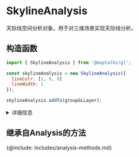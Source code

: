 # SkylineAnalysis

天际线空间分析对象，用于对三维场景实现天际线分析。

## 构造函数

```js
import { SkylineAnalysis } from '@maptalks/gl';

const skylineAnalysis = new SkylineAnalysis({
  lineColr: [1, 0, 0]
  lineWidth: 1
});

skylineAnalysis.addTo(groupGLLayer);
```

<details><summary>详细信息</summary>
<div>
参数：

* options\* **Object** 配置参数，可选的配置项如下：

| 配置名               |  类型    |  描述                     | 默认值 |
|  ------              | :----:   | ----                      |   :-----------:  |
|lineColor             | Number[] | 三位归一化数组，天际线轮廓颜色   | [1, 0, 0] |
|lineWidth             | Number[] | 轮廓线宽度       | 1 |
</div>
</details>

## 继承自Analysis的方法

{@include: includes/analysis-methods.md}
